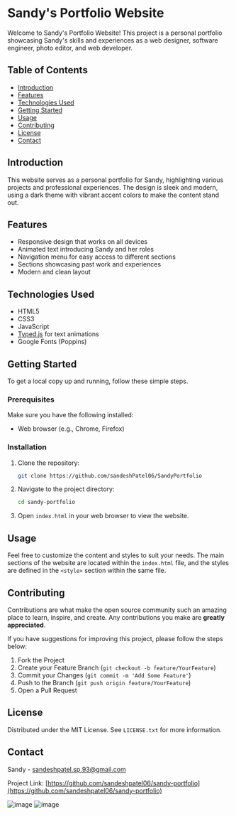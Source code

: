 # Sandy's Portfolio Website

Welcome to Sandy's Portfolio Website! This project is a personal portfolio showcasing Sandy's skills and experiences as a web designer, software engineer, photo editor, and web developer.

## Table of Contents

- [Introduction](#introduction)
- [Features](#features)
- [Technologies Used](#technologies-used)
- [Getting Started](#getting-started)
- [Usage](#usage)
- [Contributing](#contributing)
- [License](#license)
- [Contact](#contact)

## Introduction

This website serves as a personal portfolio for Sandy, highlighting various projects and professional experiences. The design is sleek and modern, using a dark theme with vibrant accent colors to make the content stand out.

## Features

- Responsive design that works on all devices
- Animated text introducing Sandy and her roles
- Navigation menu for easy access to different sections
- Sections showcasing past work and experiences
- Modern and clean layout

## Technologies Used

- HTML5
- CSS3
- JavaScript
- [Typed.js](https://github.com/mattboldt/typed.js/) for text animations
- Google Fonts (Poppins)

## Getting Started

To get a local copy up and running, follow these simple steps.

### Prerequisites

Make sure you have the following installed:

- Web browser (e.g., Chrome, Firefox)

### Installation

1. Clone the repository:
    ```sh
    git clone https://github.com/sandeshPatel06/SandyPortfolio
    ```
2. Navigate to the project directory:
    ```sh
    cd sandy-portfolio
    ```
3. Open `index.html` in your web browser to view the website.

## Usage

Feel free to customize the content and styles to suit your needs. The main sections of the website are located within the `index.html` file, and the styles are defined in the `<style>` section within the same file.

## Contributing

Contributions are what make the open source community such an amazing place to learn, inspire, and create. Any contributions you make are **greatly appreciated**.

If you have suggestions for improving this project, please follow the steps below:

1. Fork the Project
2. Create your Feature Branch (`git checkout -b feature/YourFeature`)
3. Commit your Changes (`git commit -m 'Add Some Feature'`)
4. Push to the Branch (`git push origin feature/YourFeature`)
5. Open a Pull Request

## License

Distributed under the MIT License. See `LICENSE.txt` for more information.

## Contact

Sandy - [sandeshpatel.sp.93@gmail.com](mailto:sandeshpatel.sp.93@gmail.com)

Project Link: [https://github.com/sandeshpatel06/sandy-portfolio](https://github.com/sandeshpatel06/sandy-portfolio)



![image](https://github.com/user-attachments/assets/b24d0003-5473-4f49-ae4a-4c4c5b6cf324)
![image](https://github.com/user-attachments/assets/36d4ffed-0fef-4e55-838e-653eced38f64)


